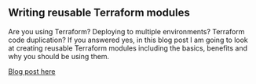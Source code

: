 ## Writing reusable Terraform modules

Are you using Terraform? Deploying to multiple environments? Terraform code duplication? If you answered yes, in this blog post I am going to look at creating reusable Terraform modules including the basics, benefits and why you should be using them.

[Blog post here](https://thomasthornton.cloud/2021/07/07/terraform-module-does-not-declare-a-provider-warning/)